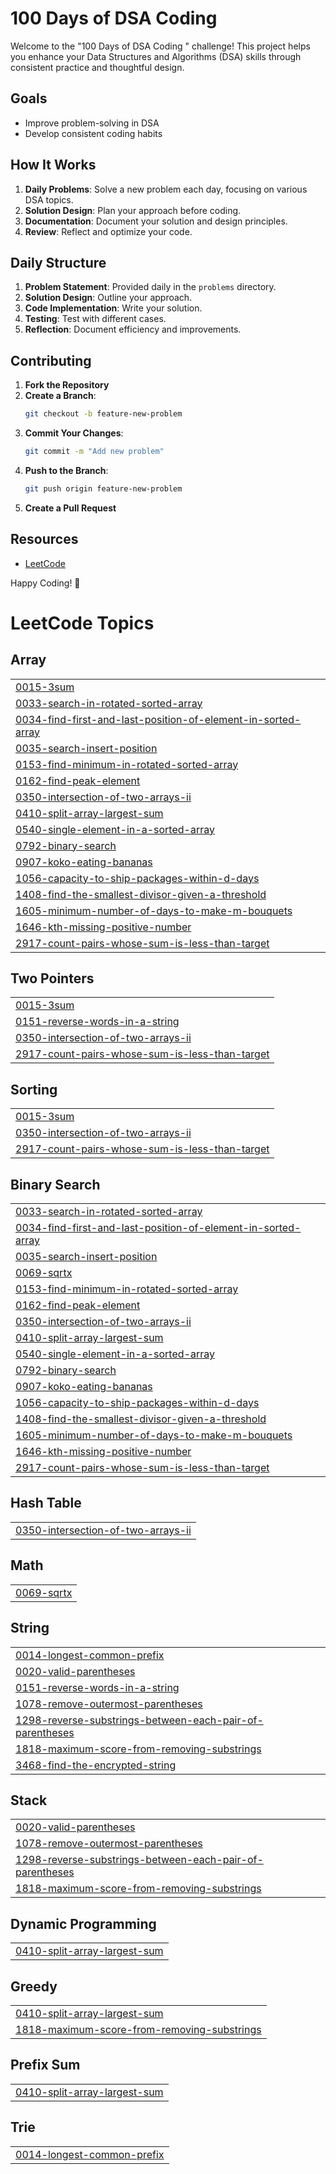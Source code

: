 # 100 Days of DSA Coding

Welcome to the "100 Days of DSA Coding " challenge! This project helps you enhance your Data Structures and Algorithms (DSA) skills through consistent practice and thoughtful design.

## Goals

- Improve problem-solving in DSA
- Develop consistent coding habits


## How It Works

1. **Daily Problems**: Solve a new problem each day, focusing on various DSA topics.
2. **Solution Design**: Plan your approach before coding.
3. **Documentation**: Document your solution and design principles.
4. **Review**: Reflect and optimize your code.

## Daily Structure

1. **Problem Statement**: Provided daily in the `problems` directory.
2. **Solution Design**: Outline your approach.
3. **Code Implementation**: Write your solution.
4. **Testing**: Test with different cases.
5. **Reflection**: Document efficiency and improvements.

## Contributing

1. **Fork the Repository**
2. **Create a Branch**:
    ```bash
    git checkout -b feature-new-problem
    ```
3. **Commit Your Changes**:
    ```bash
    git commit -m "Add new problem"
    ```
4. **Push to the Branch**:
    ```bash
    git push origin feature-new-problem
    ```
5. **Create a Pull Request**

## Resources
- [LeetCode](https://leetcode.com/u/6205660556/)



Happy Coding! 🚀

<!---LeetCode Topics Start-->
# LeetCode Topics
## Array
|  |
| ------- |
| [0015-3sum](https://github.com/vishal1111-tab/100_Day_coding_challenge/tree/master/0015-3sum) |
| [0033-search-in-rotated-sorted-array](https://github.com/vishal1111-tab/100_Day_coding_challenge/tree/master/0033-search-in-rotated-sorted-array) |
| [0034-find-first-and-last-position-of-element-in-sorted-array](https://github.com/vishal1111-tab/100_Day_coding_challenge/tree/master/0034-find-first-and-last-position-of-element-in-sorted-array) |
| [0035-search-insert-position](https://github.com/vishal1111-tab/100_Day_coding_challenge/tree/master/0035-search-insert-position) |
| [0153-find-minimum-in-rotated-sorted-array](https://github.com/vishal1111-tab/100_Day_coding_challenge/tree/master/0153-find-minimum-in-rotated-sorted-array) |
| [0162-find-peak-element](https://github.com/vishal1111-tab/100_Day_coding_challenge/tree/master/0162-find-peak-element) |
| [0350-intersection-of-two-arrays-ii](https://github.com/vishal1111-tab/100_Day_coding_challenge/tree/master/0350-intersection-of-two-arrays-ii) |
| [0410-split-array-largest-sum](https://github.com/vishal1111-tab/100_Day_coding_challenge/tree/master/0410-split-array-largest-sum) |
| [0540-single-element-in-a-sorted-array](https://github.com/vishal1111-tab/100_Day_coding_challenge/tree/master/0540-single-element-in-a-sorted-array) |
| [0792-binary-search](https://github.com/vishal1111-tab/100_Day_coding_challenge/tree/master/0792-binary-search) |
| [0907-koko-eating-bananas](https://github.com/vishal1111-tab/100_Day_coding_challenge/tree/master/0907-koko-eating-bananas) |
| [1056-capacity-to-ship-packages-within-d-days](https://github.com/vishal1111-tab/100_Day_coding_challenge/tree/master/1056-capacity-to-ship-packages-within-d-days) |
| [1408-find-the-smallest-divisor-given-a-threshold](https://github.com/vishal1111-tab/100_Day_coding_challenge/tree/master/1408-find-the-smallest-divisor-given-a-threshold) |
| [1605-minimum-number-of-days-to-make-m-bouquets](https://github.com/vishal1111-tab/100_Day_coding_challenge/tree/master/1605-minimum-number-of-days-to-make-m-bouquets) |
| [1646-kth-missing-positive-number](https://github.com/vishal1111-tab/100_Day_coding_challenge/tree/master/1646-kth-missing-positive-number) |
| [2917-count-pairs-whose-sum-is-less-than-target](https://github.com/vishal1111-tab/100_Day_coding_challenge/tree/master/2917-count-pairs-whose-sum-is-less-than-target) |
## Two Pointers
|  |
| ------- |
| [0015-3sum](https://github.com/vishal1111-tab/100_Day_coding_challenge/tree/master/0015-3sum) |
| [0151-reverse-words-in-a-string](https://github.com/vishal1111-tab/100_Day_coding_challenge/tree/master/0151-reverse-words-in-a-string) |
| [0350-intersection-of-two-arrays-ii](https://github.com/vishal1111-tab/100_Day_coding_challenge/tree/master/0350-intersection-of-two-arrays-ii) |
| [2917-count-pairs-whose-sum-is-less-than-target](https://github.com/vishal1111-tab/100_Day_coding_challenge/tree/master/2917-count-pairs-whose-sum-is-less-than-target) |
## Sorting
|  |
| ------- |
| [0015-3sum](https://github.com/vishal1111-tab/100_Day_coding_challenge/tree/master/0015-3sum) |
| [0350-intersection-of-two-arrays-ii](https://github.com/vishal1111-tab/100_Day_coding_challenge/tree/master/0350-intersection-of-two-arrays-ii) |
| [2917-count-pairs-whose-sum-is-less-than-target](https://github.com/vishal1111-tab/100_Day_coding_challenge/tree/master/2917-count-pairs-whose-sum-is-less-than-target) |
## Binary Search
|  |
| ------- |
| [0033-search-in-rotated-sorted-array](https://github.com/vishal1111-tab/100_Day_coding_challenge/tree/master/0033-search-in-rotated-sorted-array) |
| [0034-find-first-and-last-position-of-element-in-sorted-array](https://github.com/vishal1111-tab/100_Day_coding_challenge/tree/master/0034-find-first-and-last-position-of-element-in-sorted-array) |
| [0035-search-insert-position](https://github.com/vishal1111-tab/100_Day_coding_challenge/tree/master/0035-search-insert-position) |
| [0069-sqrtx](https://github.com/vishal1111-tab/100_Day_coding_challenge/tree/master/0069-sqrtx) |
| [0153-find-minimum-in-rotated-sorted-array](https://github.com/vishal1111-tab/100_Day_coding_challenge/tree/master/0153-find-minimum-in-rotated-sorted-array) |
| [0162-find-peak-element](https://github.com/vishal1111-tab/100_Day_coding_challenge/tree/master/0162-find-peak-element) |
| [0350-intersection-of-two-arrays-ii](https://github.com/vishal1111-tab/100_Day_coding_challenge/tree/master/0350-intersection-of-two-arrays-ii) |
| [0410-split-array-largest-sum](https://github.com/vishal1111-tab/100_Day_coding_challenge/tree/master/0410-split-array-largest-sum) |
| [0540-single-element-in-a-sorted-array](https://github.com/vishal1111-tab/100_Day_coding_challenge/tree/master/0540-single-element-in-a-sorted-array) |
| [0792-binary-search](https://github.com/vishal1111-tab/100_Day_coding_challenge/tree/master/0792-binary-search) |
| [0907-koko-eating-bananas](https://github.com/vishal1111-tab/100_Day_coding_challenge/tree/master/0907-koko-eating-bananas) |
| [1056-capacity-to-ship-packages-within-d-days](https://github.com/vishal1111-tab/100_Day_coding_challenge/tree/master/1056-capacity-to-ship-packages-within-d-days) |
| [1408-find-the-smallest-divisor-given-a-threshold](https://github.com/vishal1111-tab/100_Day_coding_challenge/tree/master/1408-find-the-smallest-divisor-given-a-threshold) |
| [1605-minimum-number-of-days-to-make-m-bouquets](https://github.com/vishal1111-tab/100_Day_coding_challenge/tree/master/1605-minimum-number-of-days-to-make-m-bouquets) |
| [1646-kth-missing-positive-number](https://github.com/vishal1111-tab/100_Day_coding_challenge/tree/master/1646-kth-missing-positive-number) |
| [2917-count-pairs-whose-sum-is-less-than-target](https://github.com/vishal1111-tab/100_Day_coding_challenge/tree/master/2917-count-pairs-whose-sum-is-less-than-target) |
## Hash Table
|  |
| ------- |
| [0350-intersection-of-two-arrays-ii](https://github.com/vishal1111-tab/100_Day_coding_challenge/tree/master/0350-intersection-of-two-arrays-ii) |
## Math
|  |
| ------- |
| [0069-sqrtx](https://github.com/vishal1111-tab/100_Day_coding_challenge/tree/master/0069-sqrtx) |
## String
|  |
| ------- |
| [0014-longest-common-prefix](https://github.com/vishal1111-tab/100_Day_coding_challenge/tree/master/0014-longest-common-prefix) |
| [0020-valid-parentheses](https://github.com/vishal1111-tab/100_Day_coding_challenge/tree/master/0020-valid-parentheses) |
| [0151-reverse-words-in-a-string](https://github.com/vishal1111-tab/100_Day_coding_challenge/tree/master/0151-reverse-words-in-a-string) |
| [1078-remove-outermost-parentheses](https://github.com/vishal1111-tab/100_Day_coding_challenge/tree/master/1078-remove-outermost-parentheses) |
| [1298-reverse-substrings-between-each-pair-of-parentheses](https://github.com/vishal1111-tab/100_Day_coding_challenge/tree/master/1298-reverse-substrings-between-each-pair-of-parentheses) |
| [1818-maximum-score-from-removing-substrings](https://github.com/vishal1111-tab/100_Day_coding_challenge/tree/master/1818-maximum-score-from-removing-substrings) |
| [3468-find-the-encrypted-string](https://github.com/vishal1111-tab/100_Day_coding_challenge/tree/master/3468-find-the-encrypted-string) |
## Stack
|  |
| ------- |
| [0020-valid-parentheses](https://github.com/vishal1111-tab/100_Day_coding_challenge/tree/master/0020-valid-parentheses) |
| [1078-remove-outermost-parentheses](https://github.com/vishal1111-tab/100_Day_coding_challenge/tree/master/1078-remove-outermost-parentheses) |
| [1298-reverse-substrings-between-each-pair-of-parentheses](https://github.com/vishal1111-tab/100_Day_coding_challenge/tree/master/1298-reverse-substrings-between-each-pair-of-parentheses) |
| [1818-maximum-score-from-removing-substrings](https://github.com/vishal1111-tab/100_Day_coding_challenge/tree/master/1818-maximum-score-from-removing-substrings) |
## Dynamic Programming
|  |
| ------- |
| [0410-split-array-largest-sum](https://github.com/vishal1111-tab/100_Day_coding_challenge/tree/master/0410-split-array-largest-sum) |
## Greedy
|  |
| ------- |
| [0410-split-array-largest-sum](https://github.com/vishal1111-tab/100_Day_coding_challenge/tree/master/0410-split-array-largest-sum) |
| [1818-maximum-score-from-removing-substrings](https://github.com/vishal1111-tab/100_Day_coding_challenge/tree/master/1818-maximum-score-from-removing-substrings) |
## Prefix Sum
|  |
| ------- |
| [0410-split-array-largest-sum](https://github.com/vishal1111-tab/100_Day_coding_challenge/tree/master/0410-split-array-largest-sum) |
## Trie
|  |
| ------- |
| [0014-longest-common-prefix](https://github.com/vishal1111-tab/100_Day_coding_challenge/tree/master/0014-longest-common-prefix) |
<!---LeetCode Topics End-->